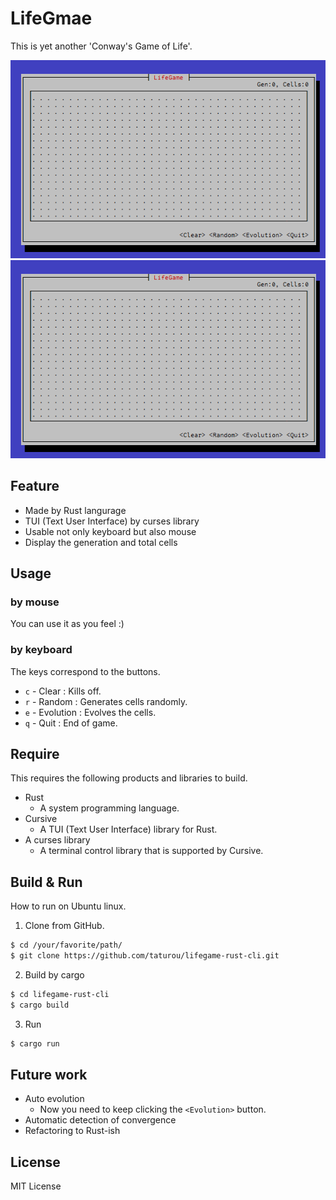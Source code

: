# LifeGmae

This is yet another 'Conway's Game of Life'.

![random](doc/images/lifegame-anime-random.gif)
![manual](doc/images/lifegame-anime-manual.gif)

## Feature

* Made by Rust langurage
* TUI (Text User Interface) by curses library
* Usable not only keyboard but also mouse
* Display the generation and total cells

## Usage

### by mouse

You can use it as you feel :)

### by keyboard

The keys correspond to the buttons.

* `c` - Clear : Kills off.
* `r` - Random : Generates cells randomly.
* `e` - Evolution : Evolves the cells.
* `q` - Quit : End of game.

## Require

This requires the following products and libraries to build.

* Rust
    * A system programming language.
* Cursive
    * A TUI (Text User Interface) library for Rust.
* A curses library
    * A terminal control library that is supported by Cursive.

## Build & Run

How to run on Ubuntu linux.

1. Clone from GitHub.

```bash
$ cd /your/favorite/path/
$ git clone https://github.com/taturou/lifegame-rust-cli.git
```

2. Build by cargo

```bash
$ cd lifegame-rust-cli
$ cargo build
```

3. Run

```bash
$ cargo run
```

## Future work

* Auto evolution
    * Now you need to keep clicking the `<Evolution>` button.
* Automatic detection of convergence
* Refactoring to Rust-ish

## License

MIT License

